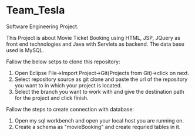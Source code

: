 # Team_Tesla
Software Engineering Project.

This Project is about Movie Ticket Booking using HTML, JSP, JQuery as front end technologies and Java with Servlets as backend. The data base used is MySQL.
 
 Fallow the below setps to clone this repository:
 1. Open Eclipse File->Import Project->Git(Projects from Git)->click on next.
 2. Select repository source as git clone and paste the url of the repository you want to in which your project is located.
 3. Select the branch you want to work with and give the destination path for the project and click finish.
 
 Fallow the steps to create connection with database:
 1. Open my sql workbench and open your local host you are running on.
 2. Create a schema as "movieBooking" and create requried tables in it. 
